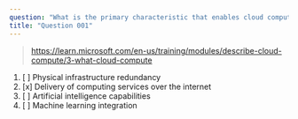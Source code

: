 ```yaml
---
question: "What is the primary characteristic that enables cloud computing to rapidly expand IT infrastructure compared to traditional datacenters?"
title: "Question 001"
---
```



> https://learn.microsoft.com/en-us/training/modules/describe-cloud-compute/3-what-cloud-compute

1. [ ] Physical infrastructure redundancy
1. [x] Delivery of computing services over the internet
1. [ ] Artificial intelligence capabilities
1. [ ] Machine learning integration